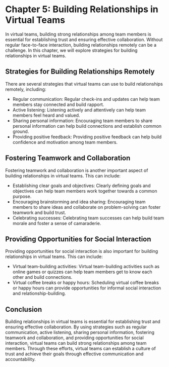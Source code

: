 Chapter 5: Building Relationships in Virtual Teams
==================================================

In virtual teams, building strong relationships among team members is essential for establishing trust and ensuring effective collaboration. Without regular face-to-face interaction, building relationships remotely can be a challenge. In this chapter, we will explore strategies for building relationships in virtual teams.

Strategies for Building Relationships Remotely
----------------------------------------------

There are several strategies that virtual teams can use to build relationships remotely, including:

* Regular communication: Regular check-ins and updates can help team members stay connected and build rapport.
* Active listening: Listening actively and attentively can help team members feel heard and valued.
* Sharing personal information: Encouraging team members to share personal information can help build connections and establish common ground.
* Providing positive feedback: Providing positive feedback can help build confidence and motivation among team members.

Fostering Teamwork and Collaboration
------------------------------------

Fostering teamwork and collaboration is another important aspect of building relationships in virtual teams. This can include:

* Establishing clear goals and objectives: Clearly defining goals and objectives can help team members work together towards a common purpose.
* Encouraging brainstorming and idea sharing: Encouraging team members to share ideas and collaborate on problem-solving can foster teamwork and build trust.
* Celebrating successes: Celebrating team successes can help build team morale and foster a sense of camaraderie.

Providing Opportunities for Social Interaction
----------------------------------------------

Providing opportunities for social interaction is also important for building relationships in virtual teams. This can include:

* Virtual team-building activities: Virtual team-building activities such as online games or quizzes can help team members get to know each other and build connections.
* Virtual coffee breaks or happy hours: Scheduling virtual coffee breaks or happy hours can provide opportunities for informal social interaction and relationship-building.

Conclusion
----------

Building relationships in virtual teams is essential for establishing trust and ensuring effective collaboration. By using strategies such as regular communication, active listening, sharing personal information, fostering teamwork and collaboration, and providing opportunities for social interaction, virtual teams can build strong relationships among team members. Through these efforts, virtual teams can establish a culture of trust and achieve their goals through effective communication and accountability.


